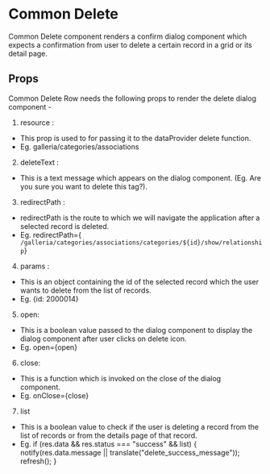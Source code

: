 # Common Delete

Common Delete component renders a confirm dialog component which expects a confirmation from user to delete a certain
record in a grid or its detail page.

## Props

Common Delete Row needs the following props to render the delete dialog component -

1. resource :

- This prop is used to for passing it to the dataProvider delete function.
- Eg. galleria/categories/associations

2. deleteText :

- This is a text message which appears on the dialog component. (Eg. Are you sure you want to delete this tag?).

3. redirectPath :

- redirectPath is the route to which we will navigate the application after a selected record is deleted.
- Eg. redirectPath={` /galleria/categories/associations/categories/${id}/show/relationship`}

4. params :

- This is an object containing the id of the selected record which the user wants to delete from the list of records.
- Eg. {id: 2000014}

5. open:

- This is a boolean value passed to the dialog component to display the dialog component after user clicks on delete
  icon.
- Eg. open={open}

6. close:

- This is a function which is invoked on the close of the dialog component.
- Eg. onClose={close}

7. list

- This is a boolean value to check if the user is deleting a record from the list of records or from the details page of that
  record.
- Eg. if (res.data && res.status === "success" && list) {
  notify(res.data.message || translate("delete_success_message"));
  refresh();
  }
